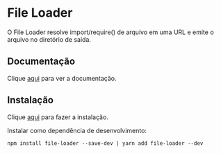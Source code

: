 # File Loader

O File Loader resolve import/require() de arquivo em uma URL e emite o arquivo no diretório de saída.

## Documentação

Clique [aqui](https://github.com/webpack-contrib/file-loader) para ver a documentação.

## Instalação

Clique [aqui](https://www.npmjs.com/package/file-loader) para fazer a instalação.

Instalar como dependência de desenvolvimento:

```
npm install file-loader --save-dev | yarn add file-loader --dev
```